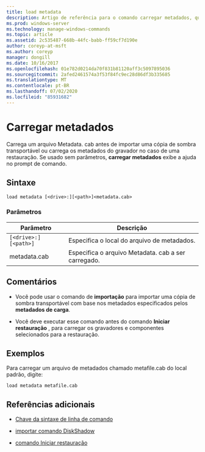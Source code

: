 ```yaml
---
title: load metadata
description: Artigo de referência para o comando carregar metadados, que carrega um arquivo Metadata. cab antes de importar uma cópia de sombra transportável ou carrega os metadados do gravador no caso de uma restauração.
ms.prod: windows-server
ms.technology: manage-windows-commands
ms.topic: article
ms.assetid: 2c535487-668b-44fc-babb-ff59cf7d190e
author: coreyp-at-msft
ms.author: coreyp
manager: dongill
ms.date: 10/16/2017
ms.openlocfilehash: 01e782d0214da70f831b81120aff3c5097895036
ms.sourcegitcommit: 2afed2461574a3f53f84fc9ec28d86df3b335685
ms.translationtype: MT
ms.contentlocale: pt-BR
ms.lasthandoff: 07/02/2020
ms.locfileid: "85931682"
---
```

# <a name="load-metadata"></a>Carregar metadados

Carrega um arquivo Metadata. cab antes de importar uma cópia de sombra transportável ou carrega os metadados do gravador no caso de uma restauração. Se usado sem parâmetros, **carregar metadados** exibe a ajuda no prompt de comando.

## <a name="syntax"></a>Sintaxe

```
load metadata [<drive>:][<path>]<metadata.cab>
```

### <a name="parameters"></a>Parâmetros

| Parâmetro | Descrição |
| --------- | ----------- |
| `[<drive>:][<path>]` | Especifica o local do arquivo de metadados. |
| metadata.cab | Especifica o arquivo Metadata. cab a ser carregado. |

## <a name="remarks"></a>Comentários

- Você pode usar o comando de **importação** para importar uma cópia de sombra transportável com base nos metadados especificados pelos **metadados de carga**.

- Você deve executar esse comando antes do comando **Iniciar restauração** , para carregar os gravadores e componentes selecionados para a restauração.

## <a name="examples"></a>Exemplos

Para carregar um arquivo de metadados chamado metafile.cab do local padrão, digite:

```
load metadata metafile.cab
```

## <a name="additional-references"></a>Referências adicionais

- [Chave da sintaxe de linha de comando](command-line-syntax-key.md)

- [importar comando DiskShadow](import.md)

- [comando Iniciar restauração](begin-restore.md)
